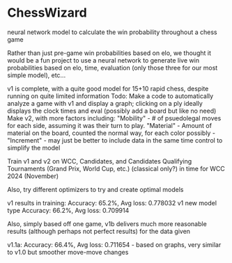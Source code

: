 # ChessWizard
neural network model to calculate the win probability throughout a chess game

Rather than just pre-game win probabilities based on elo, we thought it would be a fun project to use a neural network to generate live win probabilities based on elo, time, evaluation (only those three for our most simple model), etc...

v1 is complete, with a quite good model for 15+10 rapid chess, despite running on quite limited information Todo: Make a code to automatically analyze a game with v1 and display a graph; clicking on a ply ideally displays the clock times and eval (possibly add a board but like no need) Make v2, with more factors including: "Mobility" - # of psuedolegal moves for each side, assuming it was their turn to play. "Material" - Amount of material on the board, counted the normal way, for each color possibly - "Increment" - may just be better to include data in the same time control to simplify the model

Train v1 and v2 on WCC, Candidates, and Candidates Qualifying Tournaments (Grand Prix, World Cup, etc.) (classical only?) in time for WCC 2024 (November)

Also, try different optimizers to try and create optimal models

v1 results in training: Accuracy: 65.2%, Avg loss: 0.778032 v1 new model type Accuracy: 66.2%, Avg loss: 0.709914

Also, simply based off one game, v1b delivers much more reasonable results (although perhaps not perfect results) for the data given

v1.1a:
Accuracy: 66.4%, Avg loss: 0.711654 - based on graphs, very similar to v1.0 but smoother move-move changes
